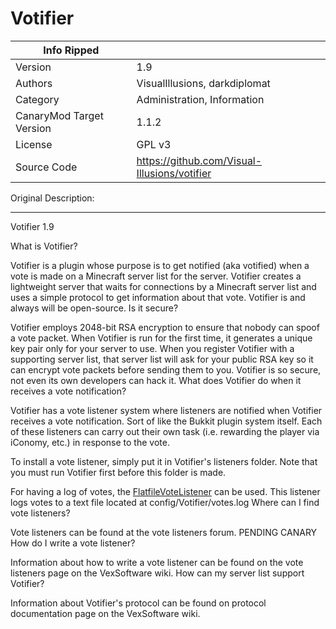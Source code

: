 # Votifier

| Info Ripped |  |
|--|--|
| Version                  | 1.9 |
| Authors                  | VisualIllusions, darkdiplomat |
| Category                 | Administration, Information |
| CanaryMod Target Version | 1.1.2 |
| License                  | GPL v3 |
| Source Code              | https://github.com/Visual-Illusions/votifier |


Original Description:

---

 Votifier 1.9

What is Votifier?

Votifier is a plugin whose purpose is to get notified (aka votified) when a vote is made on a Minecraft server list for the server. Votifier creates a lightweight server that waits for connections by a Minecraft server list and uses a simple protocol to get information about that vote. Votifier is and always will be open-source.
Is it secure?

Votifier employs 2048-bit RSA encryption to ensure that nobody can spoof a vote packet. When Votifier is run for the first time, it generates a unique key pair only for your server to use. When you register Votifier with a supporting server list, that server list will ask for your public RSA key so it can encrypt vote packets before sending them to you. Votifier is so secure, not even its own developers can hack it.
What does Votifier do when it receives a vote notification?

Votifier has a vote listener system where listeners are notified when Votifier receives a vote notification. Sort of like the Bukkit plugin system itself. Each of these listeners can carry out their own task (i.e. rewarding the player via iConomy, etc.) in response to the vote.

To install a vote listener, simply put it in Votifier's listeners folder.
Note that you must run Votifier first before this folder is made.

For having a log of votes, the 
[FlatfileVoteListener](https://web.archive.org/web/20150325075749/https://github.com/downloads/vexsoftware/votifier/FlatfileVoteListener.class)
can be used. This listener logs votes to a text file located at config/Votifier/votes.log
Where can I find vote listeners?

Vote listeners can be found at the vote listeners forum. PENDING CANARY
How do I write a vote listener?

Information about how to write a vote listener can be found on the vote listeners page on the VexSoftware wiki.
How can my server list support Votifier?

Information about Votifier's protocol can be found on protocol documentation page on the VexSoftware wiki.
